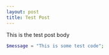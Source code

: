 ```yaml
---
layout: post
title: Test Post
---
```


This is the test post body

```php
$message = "This is some test code";
```

